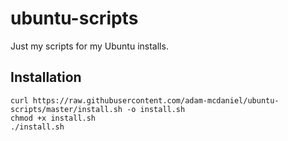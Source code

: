 # ubuntu-scripts

Just my scripts for my Ubuntu installs.

## Installation

```
curl https://raw.githubusercontent.com/adam-mcdaniel/ubuntu-scripts/master/install.sh -o install.sh
chmod +x install.sh
./install.sh
```
